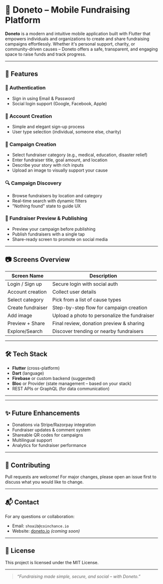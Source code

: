# 📱 Doneto – Mobile Fundraising Platform

**Doneto** is a modern and intuitive mobile application built with Flutter that empowers individuals and organizations to create and share fundraising campaigns effortlessly. Whether it's personal support, charity, or community-driven causes – Doneto offers a safe, transparent, and engaging space to raise funds and track progress.

---

## 🚀 Features

### 🔐 Authentication
- Sign in using Email & Password
- Social login support (Google, Facebook, Apple)

### 👤 Account Creation
- Simple and elegant sign-up process
- User type selection (individual, someone else, charity)

### 🧾 Campaign Creation
- Select fundraiser category (e.g., medical, education, disaster relief)
- Enter fundraiser title, goal amount, and location
- Describe your story with rich inputs
- Upload an image to visually support your cause

### 🔍 Campaign Discovery
- Browse fundraisers by location and category
- Real-time search with dynamic filters
- "Nothing found" state to guide UX

### 🎯 Fundraiser Preview & Publishing
- Preview your campaign before publishing
- Publish fundraisers with a single tap
- Share-ready screen to promote on social media

---

## 📷 Screens Overview

| Screen Name              | Description                                      |
|--------------------------|--------------------------------------------------|
| Login / Sign up          | Secure login with social auth                    |
| Account creation         | Collect user details                            |
| Select category          | Pick from a list of cause types                  |
| Create fundraiser        | Step-by-step flow for campaign creation         |
| Add image                | Upload a photo to personalize the fundraiser     |
| Preview + Share          | Final review, donation preview & sharing         |
| Explore/Search           | Discover trending or nearby fundraisers          |

---

## 🛠️ Tech Stack

- **Flutter** (cross-platform)
- **Dart** (language)
- **Firebase** or custom backend (suggested)
- **Bloc** or Provider (state management – based on your stack)
- REST APIs or GraphQL (for data communication)

---

---

## ✨ Future Enhancements

- Donations via Stripe/Razorpay integration
- Fundraiser updates & comment system
- Shareable QR codes for campaigns
- Multilingual support
- Analytics for fundraiser performance

---

## 🤝 Contributing

Pull requests are welcome! For major changes, please open an issue first to discuss what you would like to change.

---

## 📬 Contact

For any questions or collaboration:
- Email: `shoaib@coinchance.io`
- Website: [doneto.io](https://doneto.io) *(coming soon)*

---

## 📄 License

This project is licensed under the MIT License.

---

> *“Fundraising made simple, secure, and social – with Doneto.”*
